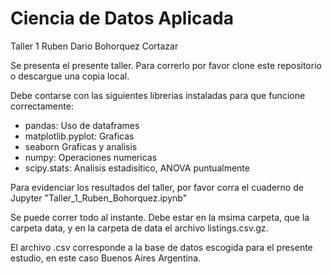 # Ciencia de Datos Aplicada
Taller 1
Ruben Dario Bohorquez Cortazar

Se presenta el presente taller. Para correrlo por favor clone este repositorio o descargue una copia local.

Debe contarse con las siguientes librerias instaladas para que funcione correctamente:

- pandas:              Uso de dataframes
- matplotlib.pyplot:   Graficas
- seaborn              Graficas y analisis
- numpy:               Operaciones numericas
- scipy.stats:         Analisis estadisitico, ANOVA puntualmente

Para evidenciar los resultados del taller, por favor corra el cuaderno de Jupyter "Taller_1_Ruben_Bohorquez.ipynb"

Se puede correr todo al instante. Debe estar en la msima carpeta, que la carpeta data, y en la carpeta de data el archivo listings.csv.gz.

El archivo .csv corresponde a la base de datos escogida para el presente estudio, en este caso Buenos Aires Argentina.


